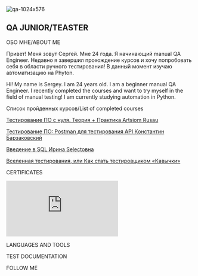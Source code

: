 ![qa-1024x576](https://github.com/user-attachments/assets/b8c7e9c5-82c4-44b1-8c34-bdf369d73482)


## QA JUNIOR/TEASTER 

ОБО МНЕ/ABOUT ME

Привет! Меня зовут Сергей. Мне 24 года. Я начинающий manual QA Engineer.
Недавно я завершил прохождение курсов и хочу попробовать себя в области ручного тестирования!
В данный момент изучаю автоматизацию на Phyton.

Hi! My name is Sergey. I am 24 years old. I am a beginner manual QA Engineer.
I recently completed the courses and want to try myself in the field of manual testing!
I am currently studying automation in Python.


Cписок пройденных курсов/List of completed courses

[Тестирование ПО с нуля. Теория + Практика Artsiom Rusau](https://stepik.org/users/483341705/teach)

[Тестирование ПО: Postman для тестирования API Константин Барзаковский](https://stepik.org/course/120679/syllabus)

[Введение в SQL Ирина Selectовна](https://stepik.org/course/191774/info)

[Вселенная тестирования, или Как стать тестировщиком «Кавычки»](https://stepik.org/course/118842/info)



CERTIFICATES

![stepik-certificate-118842-298df9a-6.pdf](https://github.com/user-attachments/files/18478346/stepik-certificate-118842-298df9a-6.pdf)


LANGUAGES AND TOOLS 

TEST DOCUMENTATION 

FOLLOW ME 

